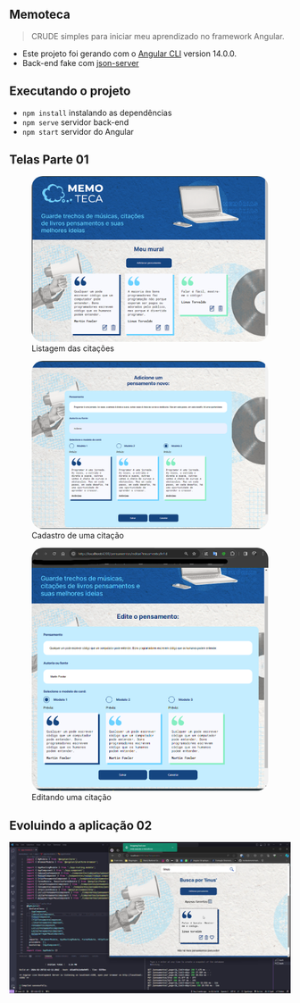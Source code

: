 ## Memoteca

> CRUDE simples para iniciar meu aprendizado no framework Angular.

- Este projeto foi gerando com o [Angular CLI](https://github.com/angular/angular-cli) version 14.0.0.
- Back-end fake com [json-server](https://github.com/typicode/json-server)

## Executando o projeto

- `npm install` instalando as dependências
- `npm serve` servidor back-end
- `npm start` servidor do Angular

## Telas Parte 01

<figure>
  <img style="border-radius:20px;" src="../.github/01_listar.png" alt="Tela de listagem" />
  <figcaption>Listagem das citações</figcaption>
</figure>
<figure>
  <img style="border-radius:20px;" src="../.github/02_cadastrar.png" alt="Cadastro de uma citação" />
  <figcaption>Cadastro de uma citação</figcaption>
</figure>
<figure>
  <img style="border-radius:20px;" src="../.github/03_editar.png" alt="Editando uma citação" />
  <figcaption>Editando uma citação</figcaption>
</figure>

## Evoluindo a aplicação 02

[![Watch the video](../.github/04_favoritos.png)](../.github/demo_memoteca.mp4)
